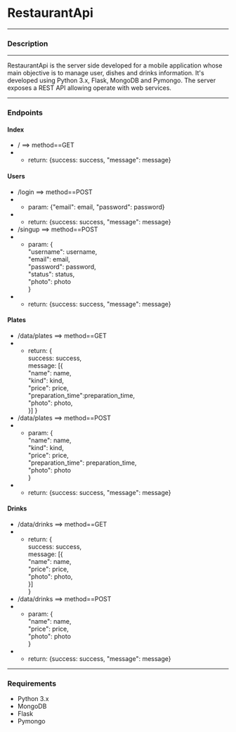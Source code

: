 # RestaurantApi
*** 
### Description
***
RestaurantApi is the server side developed for a mobile application whose
main objective is to manage user, dishes and drinks information.
It's developed using Python 3.x, Flask, MongoDB and Pymongo.
The server exposes a REST API allowing operate with web services.
***
### Endpoints
#### Index
* / ==> method==GET 
* * return:     {success: success, "message": message} 

#### Users
* /login ==> method==POST
* * param:      {"email": email, "password": password}
* * return:     {success: success, "message": message}
* /singup ==> method==POST
* * param:      {  
                    "username": username,  
                    "email": email,  
                    "password": password,  
                    "status": status,  
                    "photo": photo  
                }
* * return:     {success: success, "message": message}

#### Plates
* /data/plates ==> method==GET
* * return:     {  
                    success: success,  
                    message: [{  
                           "name": name,  
                           "kind": kind,  
                           "price": price,  
                           "preparation_time":preparation_time,  
                           "photo": photo,  
                    }]
                }
* /data/plates ==> method==POST
* * param:      {  
                    "name": name,  
                    "kind": kind,  
                    "price": price,  
                    "preparation_time": preparation_time,  
                    "photo": photo  
                }
* * return:     {success: success, "message": message}

#### Drinks
* /data/drinks ==> method==GET
* * return:     {  
                   success: success,  
                   message: [{  
                        "name": name,  
                       "price": price,  
                       "photo": photo,  
                   }]  
                }
* /data/drinks ==> method==POST
* * param:      {  
                    "name": name,  
                    "price": price,  
                    "photo": photo  
                }
* * return:     {success: success, "message": message}
***
### Requirements
* Python 3.x
* MongoDB
* Flask
* Pymongo